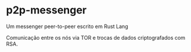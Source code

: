 # p2p-messenger

Um messenger peer-to-peer escrito em Rust Lang

Comunicação entre os nós via TOR e trocas de dados criptografados com RSA.
